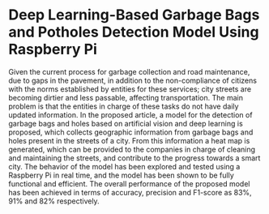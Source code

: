 # Deep Learning-Based Garbage Bags and Potholes Detection Model Using Raspberry Pi

Given the current process for garbage collection and road maintenance, due to gaps in the pavement, in addition to the non-compliance of citizens with the norms established by entities for these services; city streets are becoming dirtier and less passable, affecting transportation. The main problem is that the entities in charge of these tasks do not have daily updated information. In the proposed article, a model for the detection of garbage bags and holes based on artificial vision and deep learning is proposed, which collects geographic information from garbage bags and holes present in the streets of a city. From this information a heat map is generated, which can be provided to the companies in charge of cleaning and maintaining the streets, and contribute to the progress towards a smart city. The behavior of the model has been explored and tested using a Raspberry Pi in real time, and the model has been shown to be fully functional and efficient. The overall performance of the proposed model has been achieved in terms of accuracy, precision and F1-score as 83%, 91% and 82% respectively.


